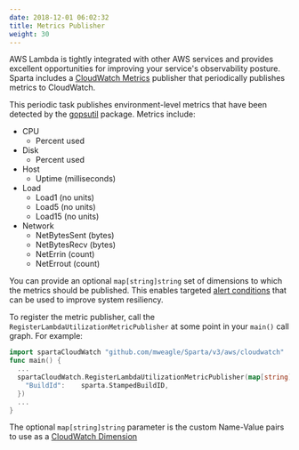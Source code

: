 ```yaml
---
date: 2018-12-01 06:02:32
title: Metrics Publisher
weight: 30
---
```


AWS Lambda is tightly integrated with other AWS services and provides excellent
opportunities for improving your service's observability posture. Sparta includes
a [CloudWatch Metrics](https://docs.aws.amazon.com/AmazonCloudWatch/latest/monitoring/working_with_metrics.html)
publisher that periodically publishes metrics to CloudWatch.

This periodic task publishes environment-level metrics that have been
detected by the [gopsutil](https://github.com/shirou/gopsutil) package. Metrics include:

- CPU
  - Percent used
- Disk
  - Percent used
- Host
  - Uptime (milliseconds)
- Load
  - Load1 (no units)
  - Load5 (no units)
  - Load15 (no units)
- Network
  - NetBytesSent (bytes)
  - NetBytesRecv (bytes)
  - NetErrin (count)
  - NetErrout (count)

You can provide an optional `map[string]string` set of dimensions to which the metrics
should be published. This enables targeted [alert conditions](https://docs.aws.amazon.com/AmazonCloudWatch/latest/monitoring/Create-alarm-on-metric-math-expression.html)
that can be used to improve system resiliency.

To register the metric publisher, call the `RegisterLambdaUtilizationMetricPublisher` at some
point in your `main()` call graph. For example:

```go
import spartaCloudWatch "github.com/mweagle/Sparta/v3/aws/cloudwatch"
func main() {
  ...
  spartaCloudWatch.RegisterLambdaUtilizationMetricPublisher(map[string]string{
    "BuildId":    sparta.StampedBuildID,
  })
  ...
}
```

The optional `map[string]string` parameter is the custom Name-Value pairs to use as a [CloudWatch Dimension](https://docs.aws.amazon.com/AmazonCloudWatch/latest/monitoring/cloudwatch_concepts.html#Dimension)
